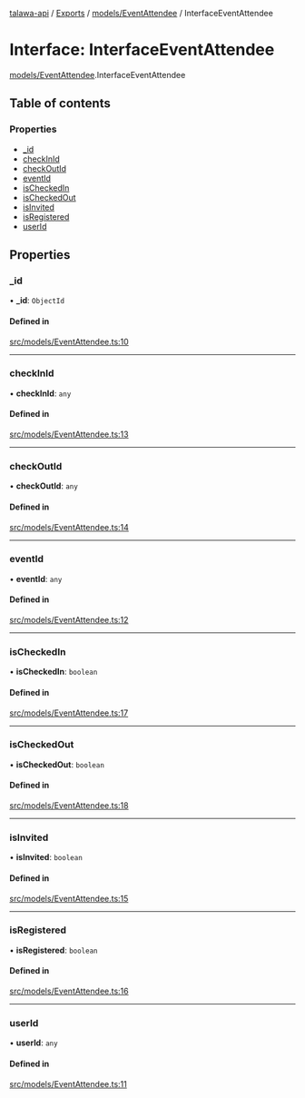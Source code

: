 [talawa-api](../README.md) / [Exports](../modules.md) / [models/EventAttendee](../modules/models_EventAttendee.md) / InterfaceEventAttendee

# Interface: InterfaceEventAttendee

[models/EventAttendee](../modules/models_EventAttendee.md).InterfaceEventAttendee

## Table of contents

### Properties

- [\_id](models_EventAttendee.InterfaceEventAttendee.md#_id)
- [checkInId](models_EventAttendee.InterfaceEventAttendee.md#checkinid)
- [checkOutId](models_EventAttendee.InterfaceEventAttendee.md#checkoutid)
- [eventId](models_EventAttendee.InterfaceEventAttendee.md#eventid)
- [isCheckedIn](models_EventAttendee.InterfaceEventAttendee.md#ischeckedin)
- [isCheckedOut](models_EventAttendee.InterfaceEventAttendee.md#ischeckedout)
- [isInvited](models_EventAttendee.InterfaceEventAttendee.md#isinvited)
- [isRegistered](models_EventAttendee.InterfaceEventAttendee.md#isregistered)
- [userId](models_EventAttendee.InterfaceEventAttendee.md#userid)

## Properties

### \_id

• **\_id**: `ObjectId`

#### Defined in

[src/models/EventAttendee.ts:10](https://github.com/PalisadoesFoundation/talawa-api/blob/53234da/src/models/EventAttendee.ts#L10)

___

### checkInId

• **checkInId**: `any`

#### Defined in

[src/models/EventAttendee.ts:13](https://github.com/PalisadoesFoundation/talawa-api/blob/53234da/src/models/EventAttendee.ts#L13)

___

### checkOutId

• **checkOutId**: `any`

#### Defined in

[src/models/EventAttendee.ts:14](https://github.com/PalisadoesFoundation/talawa-api/blob/53234da/src/models/EventAttendee.ts#L14)

___

### eventId

• **eventId**: `any`

#### Defined in

[src/models/EventAttendee.ts:12](https://github.com/PalisadoesFoundation/talawa-api/blob/53234da/src/models/EventAttendee.ts#L12)

___

### isCheckedIn

• **isCheckedIn**: `boolean`

#### Defined in

[src/models/EventAttendee.ts:17](https://github.com/PalisadoesFoundation/talawa-api/blob/53234da/src/models/EventAttendee.ts#L17)

___

### isCheckedOut

• **isCheckedOut**: `boolean`

#### Defined in

[src/models/EventAttendee.ts:18](https://github.com/PalisadoesFoundation/talawa-api/blob/53234da/src/models/EventAttendee.ts#L18)

___

### isInvited

• **isInvited**: `boolean`

#### Defined in

[src/models/EventAttendee.ts:15](https://github.com/PalisadoesFoundation/talawa-api/blob/53234da/src/models/EventAttendee.ts#L15)

___

### isRegistered

• **isRegistered**: `boolean`

#### Defined in

[src/models/EventAttendee.ts:16](https://github.com/PalisadoesFoundation/talawa-api/blob/53234da/src/models/EventAttendee.ts#L16)

___

### userId

• **userId**: `any`

#### Defined in

[src/models/EventAttendee.ts:11](https://github.com/PalisadoesFoundation/talawa-api/blob/53234da/src/models/EventAttendee.ts#L11)
